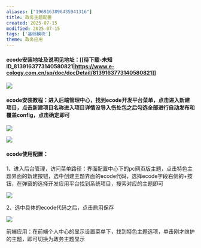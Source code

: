 ```yaml
---
aliases: ["1969163896435941316"]
title: 政务主题配置
created: 2025-07-15
modified: 2025-07-15
tags: ['基础模块']
theme: 政务应用
---
```


#### ecode安装地址及说明见地址：[[待下载-未知ID_8139163773140580821|https://www.e-cology.com.cn/sp/doc/docDetail/8139163773140580821]]

![](https://myhelpdoc.oss-cn-heyuan.aliyuncs.com/mdimages/8a0f334cf0a36d417de2c594be736e4c.jpg)

#### ecode安装教程：进入后端管理中心，找到ecode开发平台菜单，点击进入新建项目，点击新建项目名称进入项目详情没导入伤处包之后勾选全部进行自动发布和覆盖config，点击确定即可

![](https://myhelpdoc.oss-cn-heyuan.aliyuncs.com/mdimages/bb319736e39dde3f95e1126f89f9ccb4.jpg)

![](https://myhelpdoc.oss-cn-heyuan.aliyuncs.com/mdimages/d0f32c8811389498195e209f6cb18bfa.jpg)

#### ecode使用配置：

1、进入后台管理，访问菜单路径：界面配置中心下的pc网页版主题，点击特色主题界面的新建按钮，选中创建主题界面的ecode代码，选择ecode字段右侧的+按钮，在弹窗的选择开发应用平台找到系统项目，搜索对应的主题即可

![](https://myhelpdoc.oss-cn-heyuan.aliyuncs.com/mdimages/c6d12f425b020749ea45bbbd346a8bf4.jpg)

2、选中具体的ecode代码之后，点击启用保存

![](https://myhelpdoc.oss-cn-heyuan.aliyuncs.com/mdimages/87fd0ecedfa4ea886fb02f589f491d74.jpg)

前端应用：在前端个人中心的显示设置菜单下，找到特色主题选项，单击刚才维护的主题，即可切换为政务主题显示

